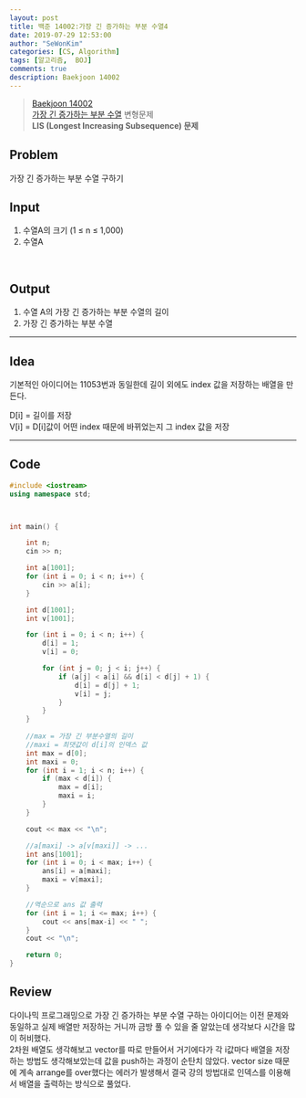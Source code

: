 ```yaml
---
layout: post
title: 백준 14002:가장 긴 증가하는 부분 수열4
date: 2019-07-29 12:53:00
author: "SeWonKim"
categories: [CS, Algorithm]
tags: [알고리즘,  BOJ]
comments: true
description: Baekjoon 14002
---
```


> [Baekjoon 14002](https://www.acmicpc.net/problem/11053)    
[가장 긴 증가하는 부분 수열](https://siromom.github.io/algorithm/2019/07/29/Q11053.html) 변형문제            
**LIS (Longest Increasing Subsequence) 문제**



## Problem
가장 긴 증가하는 부분 수열 구하기



## Input
1. 수열A의 크기 (1 ≤ n ≤ 1,000)
2. 수열A 

​    

## Output
1. 수열 A의 가장 긴 증가하는 부분 수열의 길이
2. 가장 긴 증가하는 부분 수열



------



## Idea
기본적인 아이디어는 11053번과 동일한데 길이 외에도 index 값을 저장하는 배열을 만든다.

D[i] = 길이를 저장      
V[i] = D[i]값이 어떤 index 때문에 바뀌었는지 그 index 값을 저장      




------



## Code

```cpp
#include <iostream>
using namespace std;



int main() {

	int n;
	cin >> n;

	int a[1001];
	for (int i = 0; i < n; i++) {
		cin >> a[i];
	}

	int d[1001];
	int v[1001];

	for (int i = 0; i < n; i++) {
		d[i] = 1;
		v[i] = 0;

		for (int j = 0; j < i; j++) {
			if (a[j] < a[i] && d[i] < d[j] + 1) {
				d[i] = d[j] + 1;
				v[i] = j;
			}
		}
	}
	
    //max = 가장 긴 부분수열의 길이
    //maxi = 최댓값이 d[i]의 인덱스 값
	int max = d[0];
	int maxi = 0;
	for (int i = 1; i < n; i++) {
		if (max < d[i]) {
			max = d[i];
			maxi = i;
		}
	}

	cout << max << "\n";

    //a[maxi] -> a[v[maxi]] -> ... 
	int ans[1001];
	for (int i = 0; i < max; i++) {
		ans[i] = a[maxi];
		maxi = v[maxi];
	}

    //역순으로 ans 값 출력
	for (int i = 1; i <= max; i++) {
		cout << ans[max-i] << " ";
	}
	cout << "\n";

	return 0;
}
```





## Review
다이나믹 프로그래밍으로 가장 긴 증가하는 부분 수열 구하는 아이디어는 이전 문제와 동일하고 
실제 배열만 저장하는 거니까 금방 풀 수 있을 줄 알았는데 생각보다 시간을 많이 허비했다.          
2차원 배열도 생각해보고 vector를 따로 만들어서 거기에다가 각 i값마다 배열을 저장하는 방법도 생각해보았는데
값을 push하는 과정이 순탄치 않았다. vector size 때문에 계속 arrange를 over했다는 에러가 발생해서 
결국 강의 방법대로 인덱스를 이용해서 배열을 출력하는 방식으로 풀었다.
